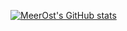 [![MeerOst's GitHub stats](https://github-readme-stats.vercel.app/api?username=MeerOst&theme=synthwave)](https://github.com/anuraghazra/github-readme-stats)
